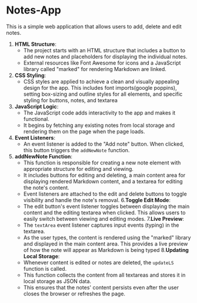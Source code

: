 # Notes-App
This is a simple web application that allows users to add, delete and edit notes. 
1. **HTML Structure**:
   - The project starts with an HTML structure that includes a button to add new notes and placeholders for displaying the individual notes.
   - External resources like Font Awesome for icons and a JavaScript library called "marked" for rendering Markdown are linked.
2. **CSS Styling**:
   - CSS styles are applied to achieve a clean and visually appealing design for the app. This includes font imports(google poppins), setting box-sizing and outline styles for all elements, and specific styling for buttons, notes, and textarea
3. **JavaScript Logic**:
   - The JavaScript code adds interactivity to the app and makes it functional.
   - It begins by fetching any existing notes from local storage and rendering them on the page when the page loads.
4. **Event Listeners**:
   - An event listener is added to the "Add note" button. When clicked, this button triggers the `addNewNote` function.
5. **addNewNote Function**:
   - This function is responsible for creating a new note element with appropriate structure for editing and viewing.
   - It includes buttons for editing and deleting, a main content area for displaying rendered Markdown content, and a textarea for editing the note's content.
   - Event listeners are attached to the edit and delete buttons to toggle visibility and handle the note's removal.
6.**Toggle Edit Mode**:
   - The edit button's event listener toggles between displaying the main content and the editing textarea when clicked. This allows users to easily switch between 
     viewing and editing modes.
7.**Live Preview**:
   - The `textArea` event listener captures input events (typing) in the textarea.
   - As the user types, the content is rendered using the "marked" library and displayed in the main content area. This provides a live preview of how the note will appear as Markdown is being typed
8.**Updating Local Storage**:
   - Whenever content is edited or notes are deleted, the `updateLS` function is called.
   - This function collects the content from all textareas and stores it in local storage as JSON data.
   - This ensures that the notes' content persists even after the user closes the browser or refreshes the page.
    


